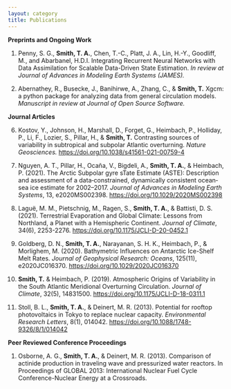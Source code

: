 ```yaml
---
layout: category
title: Publications
---
```


**Preprints and Ongoing Work**

1. Penny, S. G., **Smith, T. A.**, Chen, T.-C., Platt, J. A., Lin, H.-Y., Goodliff,
    M., and Abarbanel, H.D.I. Integrating Recurrent Neural Networks with Data
    Assimilation for Scalable Data-Driven State Estimation.
    *In review at Journal of
    Advances in Modeling Earth Systems (JAMES).*

4. Abernathey, R., Busecke, J., Banihirwe, A., Zhang, C., & **Smith, T.**
    Xgcm: a python package for analyzing data from general circulation models.
    *Manuscript in review at Journal of Open Source Software.*

**Journal Articles**

6. Kostov, Y., Johnson, H., Marshall, D., Forget, G., Heimbach, P.,
    Holliday, P., Li, F., Lozier, S., Pillar, H., & **Smith, T.**
    Contrasting sources of variability in subtropical and subpolar
    Atlantic overturning. *Nature Geosciences.*
    <https://doi.org/10.1038/s41561-021-00759-4>

5. Nguyen, A. T., Pillar, H., Oca&ntilde;a, V., Bigdeli, A.,
    **Smith, T. A.**, & Heimbach, P. (2021). The Arctic Subpolar
    gyre sTate Estimate (ASTE): Description and assessment of a
    data‐constrained, dynamically consistent ocean‐sea ice estimate
    for 2002–2017. *Journal of Advances in Modeling Earth Systems*,
    13, e2020MS002398. <https://doi.org/10.1029/2020MS002398>

4. Lagu&#235;, M. M., Pietschnig, M., Ragen, S., **Smith, T. A.**,
    & Battisti, D. S. (2021). Terrestrial Evaporation and Global Climate:
    Lessons from Northland, a Planet with a Hemispheric Continent.
    *Journal of Climate*, 34(6), 2253-2276.
    <https://doi.org/10.1175/JCLI-D-20-0452.1>

3. Goldberg, D. N., **Smith, T. A.**, Narayanan, S. H. K.,
    Heimbach, P., & Morlighem, M. (2020). Bathymetric Influences on
    Antarctic Ice-Shelf Melt Rates. *Journal of Geophysical
    Research: Oceans*, 125(11), e2020JC016370.
    <https://doi.org/10.1029/2020JC016370>

2. **Smith, T.** & Heimbach, P. (2019).
    Atmospheric Origins of Variability in the South Atlantic Meridional
    Overturning Circulation.
    *Journal of Climate*, 32(5), 14831500.
    <https://doi.org/10.1175/JCLI-D-18-0311.1>

1. Stoll, B. L., **Smith, T. A.**, & Deinert, M. R. (2013).
    Potential for rooftop photovoltaics in Tokyo to replace nuclear capacity.
    *Environmental Research Letters*, 8(1), 014042.
    <https://doi.org/10.1088/1748-9326/8/1/014042>

**Peer Reviewed Conference Proceedings**

1. Osborne, A. G., **Smith, T. A.**, & Deinert, M. R. (2013).
    Comparison of actinide production in traveling wave and pressurized water
    reactors. In Proceedings of GLOBAL 2013: International Nuclear Fuel
    Cycle Conference-Nuclear Energy at a Crossroads.
